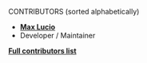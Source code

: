 CONTRIBUTORS (sorted alphabetically)

* **[Max Lucio](https://github.com/MaxLucio528)**
* Developer / Maintainer

**[Full contributors list](https://github.com/MaxLucio528/SmartPointers-Menu/graphs/contributors)**

